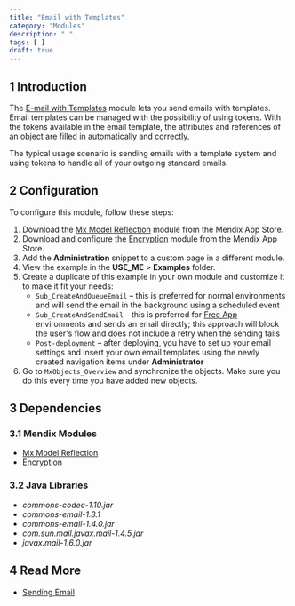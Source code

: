 ```yaml
---
title: "Email with Templates"
category: "Modules"
description: " "
tags: [ ]
draft: true
---
```


## 1 Introduction

The [E-mail with Templates](https://appstore.home.mendix.com/link/app/259/) module lets you send emails with templates. Email templates can be managed with the possibility of using tokens. With the tokens available in the email template, the attributes and references of an object are filled in automatically and correctly.

The typical usage scenario is sending emails with a template system and using tokens to handle all of your outgoing standard emails.

## 2 Configuration

To configure this module, follow these steps:

1. Download the [Mx Model Reflection](https://appstore.home.mendix.com/link/app/69/) module from the Mendix App Store.
2. Download and configure the [Encryption](https://appstore.home.mendix.com/link/app/1011/) module from the Mendix App Store.
3. Add the **Administration** snippet to a custom page in a different module.
4. View the example in the **USE_ME** > **Examples** folder.
5. Create a duplicate of this example in your own module and customize it to make it fit your needs:
	* `Sub_CreateAndQueueEmail` – this is preferred for normal environments and will send the email in the background using a scheduled event
	* `Sub_CreateAndSendEmail`  – this is preferred for [Free App](/developerportal/deploy/mendix-cloud-deploy) environments and sends an email directly; this approach will block the user's flow and does not include a retry when the sending fails
	* `Post-deployment` – after deploying, you have to set up your email settings and insert your own email templates using the newly created navigation items under **Administrator**
6. Go to `MxObjects_Overview` and synchronize the objects. Make sure you do this every time you have added new objects.

## 3 Dependencies

### 3.1 Mendix Modules

* [Mx Model Reflection](https://appstore.home.mendix.com/link/app/69/)
* [Encryption](https://appstore.home.mendix.com/link/app/1011/)

### 3.2 Java Libraries

* *commons-codec-1.10.jar*
* *commons-email-1.3.1*
* *commons-email-1.4.0.jar*
* *com.sun.mail.javax.mail-1.4.5.jar*
* *javax.mail-1.6.0.jar*

## 4 Read More

* [Sending Email](/developerportal/deploy/sending-email)